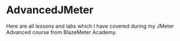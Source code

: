 # AdvancedJMeter
Here are all lessons and labs which I have covered during my JMeter Advanced course from BlazeMeter Academy.
